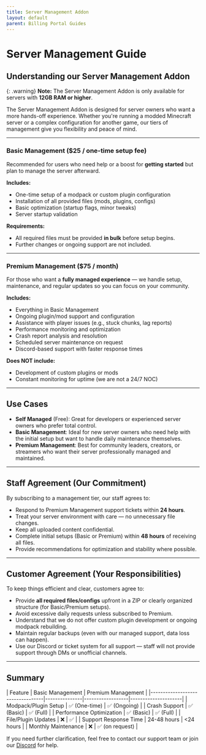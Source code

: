 ```yaml
---
title: Server Management Addon
layout: default
parent: Billing Portal Guides
---
```


# Server Management Guide

## Understanding our Server Management Addon

{: .warning}
**Note:** The Server Management Addon is only available for servers with **12GB RAM or higher**.

The Server Management Addon is designed for server owners who want a more hands-off experience. Whether you're running a modded Minecraft server or a complex configuration for another game, our tiers of management give you flexibility and peace of mind.

---

### Basic Management ($25 / one-time setup fee)
Recommended for users who need help or a boost for **getting started** but plan to manage the server afterward.

**Includes:**
- One-time setup of a modpack or custom plugin configuration
- Installation of all provided files (mods, plugins, configs)
- Basic optimization (startup flags, minor tweaks)
- Server startup validation

**Requirements:**
- All required files must be provided **in bulk** before setup begins.
- Further changes or ongoing support are not included.

---

### Premium Management ($75 / month)
For those who want a **fully managed experience** — we handle setup, maintenance, and regular updates so you can focus on your community.

**Includes:**
- Everything in Basic Management
- Ongoing plugin/mod support and configuration
- Assistance with player issues (e.g., stuck chunks, lag reports)
- Performance monitoring and optimization
- Crash report analysis and resolution
- Scheduled server maintenance on request
- Discord-based support with faster response times

**Does NOT include:**
- Development of custom plugins or mods
- Constant monitoring for uptime (we are not a 24/7 NOC)

---

## Use Cases

- **Self Managed** (Free): Great for developers or experienced server owners who prefer total control.
- **Basic Management**: Ideal for new server owners who need help with the initial setup but want to handle daily maintenance themselves.
- **Premium Management**: Best for community leaders, creators, or streamers who want their server professionally managed and maintained.

---

## Staff Agreement (Our Commitment)

By subscribing to a management tier, our staff agrees to:

- Respond to Premium Management support tickets within **24 hours**.
- Treat your server environment with care — no unnecessary file changes.
- Keep all uploaded content confidential.
- Complete initial setups (Basic or Premium) within **48 hours** of receiving all files.
- Provide recommendations for optimization and stability where possible.

---

## Customer Agreement (Your Responsibilities)

To keep things efficient and clear, customers agree to:

- Provide **all required files/configs** upfront in a ZIP or clearly organized structure (for Basic/Premium setups).
- Avoid excessive daily requests unless subscribed to Premium.
- Understand that we do not offer custom plugin development or ongoing modpack rebuilding.
- Maintain regular backups (even with our managed support, data loss can happen).
- Use our Discord or ticket system for all support — staff will not provide support through DMs or unofficial channels.

---

## Summary

| Feature                          | Basic Management | Premium Management |
|----------------------------------|---------------|------------------|---------------------|
| Modpack/Plugin Setup             | ✅ (One-time)     | ✅ (Ongoing)        |
| Crash Support                    | ✅ (Basic)        | ✅ (Full)           |
| Performance Optimization         | ✅ (Basic)        | ✅ (Full)           |
| File/Plugin Updates              | ❌               | ✅                 |
| Support Response Time            | 24-48 hours      | <24 hours           |
| Monthly Maintenance              | ❌               | ✅ (on request)     |

If you need further clarification, feel free to contact our support team or join our [Discord](https://apexnode.host/discord) for help.
